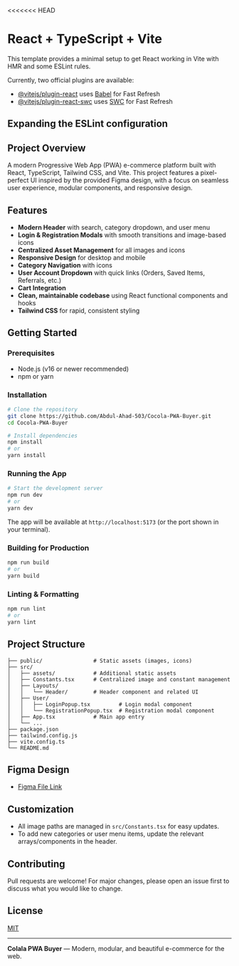 <<<<<<< HEAD
# React + TypeScript + Vite

This template provides a minimal setup to get React working in Vite with HMR and some ESLint rules.

Currently, two official plugins are available:

- [@vitejs/plugin-react](https://github.com/vitejs/vite-plugin-react/blob/main/packages/plugin-react) uses [Babel](https://babeljs.io/) for Fast Refresh
- [@vitejs/plugin-react-swc](https://github.com/vitejs/vite-plugin-react/blob/main/packages/plugin-react-swc) uses [SWC](https://swc.rs/) for Fast Refresh

## Expanding the ESLint configuration

## Project Overview

A modern Progressive Web App (PWA) e-commerce platform built with React, TypeScript, Tailwind CSS, and Vite. This project features a pixel-perfect UI inspired by the provided Figma design, with a focus on seamless user experience, modular components, and responsive design.

## Features

- **Modern Header** with search, category dropdown, and user menu
- **Login & Registration Modals** with smooth transitions and image-based icons
- **Centralized Asset Management** for all images and icons
- **Responsive Design** for desktop and mobile
- **Category Navigation** with icons
- **User Account Dropdown** with quick links (Orders, Saved Items, Referrals, etc.)
- **Cart Integration**
- **Clean, maintainable codebase** using React functional components and hooks
- **Tailwind CSS** for rapid, consistent styling

## Getting Started

### Prerequisites
- Node.js (v16 or newer recommended)
- npm or yarn

### Installation

```bash
# Clone the repository
git clone https://github.com/Abdul-Ahad-503/Cocola-PWA-Buyer.git
cd Cocola-PWA-Buyer

# Install dependencies
npm install
# or
yarn install
```

### Running the App

```bash
# Start the development server
npm run dev
# or
yarn dev
```

The app will be available at `http://localhost:5173` (or the port shown in your terminal).

### Building for Production

```bash
npm run build
# or
yarn build
```

### Linting & Formatting

```bash
npm run lint
# or
yarn lint
```

## Project Structure

```
├── public/                # Static assets (images, icons)
├── src/
│   ├── assets/            # Additional static assets
│   ├── Constants.tsx      # Centralized image and constant management
│   ├── Layouts/
│   │   └── Header/        # Header component and related UI
│   ├── User/
│   │   ├── LoginPopup.tsx         # Login modal component
│   │   └── RegistrationPopup.tsx  # Registration modal component
│   ├── App.tsx            # Main app entry
│   └── ...
├── package.json
├── tailwind.config.js
├── vite.config.ts
└── README.md
```

## Figma Design

- [Figma File Link](https://www.figma.com/design/rHAai9ysSW9ZSM1Z53CnSd/Colala-PWA-Buyer?node-id=0-1&t=dqsrewfaNJtuoQ3U-1)

## Customization
- All image paths are managed in `src/Constants.tsx` for easy updates.
- To add new categories or user menu items, update the relevant arrays/components in the header.

## Contributing
Pull requests are welcome! For major changes, please open an issue first to discuss what you would like to change.

## License
[MIT](LICENSE)

---

**Colala PWA Buyer** — Modern, modular, and beautiful e-commerce for the web.
